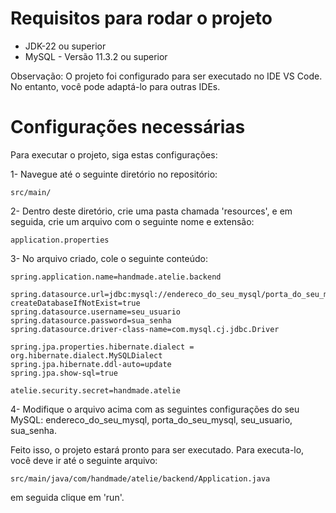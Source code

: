# Requisitos para rodar o projeto

* JDK-22 ou superior
* MySQL - Versão 11.3.2 ou superior

Observação: O projeto foi configurado para ser executado no IDE VS Code. No entanto, você pode adaptá-lo para outras IDEs.

# Configurações necessárias

Para executar o projeto, siga estas configurações:

1- Navegue até o seguinte diretório no repositório:

```shell
src/main/
```

2- Dentro deste diretório, crie uma pasta chamada 'resources', e em seguida, crie um arquivo com o seguinte nome e extensão:

```shell
application.properties
```

3- No arquivo criado, cole o seguinte conteúdo:

  ```shell
  spring.application.name=handmade.atelie.backend

  spring.datasource.url=jdbc:mysql://endereco_do_seu_mysql/porta_do_seu_mysql/handmade_atelie?createDatabaseIfNotExist=true
  spring.datasource.username=seu_usuario
  spring.datasource.password=sua_senha
  spring.datasource.driver-class-name=com.mysql.cj.jdbc.Driver
  
  spring.jpa.properties.hibernate.dialect = org.hibernate.dialect.MySQLDialect
  spring.jpa.hibernate.ddl-auto=update
  spring.jpa.show-sql=true

  atelie.security.secret=handmade.atelie
  ```

4- Modifique o arquivo acima com as seguintes configurações do seu MySQL: endereco_do_seu_mysql, porta_do_seu_mysql, seu_usuario, sua_senha.

Feito isso, o projeto estará pronto para ser executado. Para executa-lo, você deve ir até o seguinte arquivo:

```shell
src/main/java/com/handmade/atelie/backend/Application.java
```

em seguida clique em 'run'.






